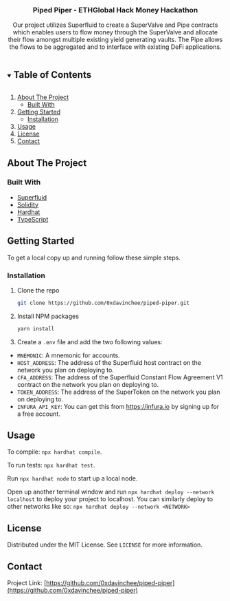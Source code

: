 <br />
<p align="center">
  <h3 align="center">Piped Piper - ETHGlobal Hack Money Hackathon</h3>

  <p align="center">
    Our project utilizes Superfluid to create a SuperValve and Pipe contracts which enables users to flow money through the SuperValve and allocate their flow amongst multiple existing yield generating vaults. The Pipe allows the flows to be aggregated and to interface with existing DeFi applications.
  </p>
</p>

<!-- TABLE OF CONTENTS -->
<details open="open">
  <summary><h2 style="display: inline-block">Table of Contents</h2></summary>
  <ol>
    <li>
      <a href="#about-the-project">About The Project</a>
      <ul>
        <li><a href="#built-with">Built With</a></li>
      </ul>
    </li>
    <li>
      <a href="#getting-started">Getting Started</a>
      <ul>
        <li><a href="#installation">Installation</a></li>
      </ul>
    </li>
    <li><a href="#usage">Usage</a></li>
    <li><a href="#license">License</a></li>
    <li><a href="#contact">Contact</a></li>
  </ol>
</details>

<!-- ABOUT THE PROJECT -->

## About The Project

### Built With

-   [Superfluid](https://www.superfluid.finance/home)
-   [Solidity](https://soliditylang.org/)
-   [Hardhat](https://hardhat.org/)
-   [TypeScript](https://typescriptlang.org/)

<!-- GETTING STARTED -->

## Getting Started

To get a local copy up and running follow these simple steps.

### Installation

1. Clone the repo
    ```sh
    git clone https://github.com/0xdavinchee/piped-piper.git
    ```
2. Install NPM packages
    ```sh
    yarn install
    ```
3. Create a `.env` file and add the two following values:

-   `MNEMONIC`: A mnemonic for accounts.
-   `HOST_ADDRESS`: The address of the Superfluid host contract on the network you plan on deploying to.
-   `CFA_ADDRESS`: The address of the Superfluid Constant Flow Agreement V1 contract on the network you plan on deploying to.
-   `TOKEN_ADDRESS`: The address of the SuperToken on the network you plan on deploying to.
-   `INFURA_API_KEY`: You can get this from https://infura.io by signing up for a free account.

<!-- USAGE EXAMPLES -->

## Usage

To compile: `npx hardhat compile`.

To run tests: `npx hardhat test`.

Run `npx hardhat node` to start up a local node.

Open up another terminal window and run `npx hardhat deploy --network localhost` to deploy your project to localhost. You can similarly deploy to other networks like so: `npx hardhat deploy --network <NETWORK>`

<!-- LICENSE -->

## License

Distributed under the MIT License. See `LICENSE` for more information.

<!-- CONTACT -->

## Contact

Project Link: [https://github.com/0xdavinchee/piped-piper](https://github.com/0xdavinchee/piped-piper)
